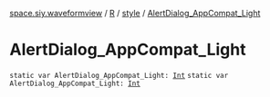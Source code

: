 [space.siy.waveformview](../../index.md) / [R](../index.md) / [style](index.md) / [AlertDialog_AppCompat_Light](./-alert-dialog_-app-compat_-light.md)

# AlertDialog_AppCompat_Light

`static var AlertDialog_AppCompat_Light: `[`Int`](https://kotlinlang.org/api/latest/jvm/stdlib/kotlin/-int/index.html)
`static var AlertDialog_AppCompat_Light: `[`Int`](https://kotlinlang.org/api/latest/jvm/stdlib/kotlin/-int/index.html)